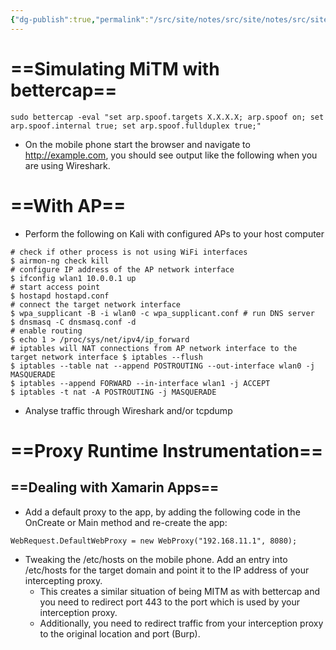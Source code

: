 ```yaml
---
{"dg-publish":true,"permalink":"/src/site/notes/src/site/notes/src/site/notes/src/site/notes/main/cs/owasp-mastg/app-network-communications/"}
---
```







# ==Simulating MiTM with bettercap==

```Shell
sudo bettercap -eval "set arp.spoof.targets X.X.X.X; arp.spoof on; set arp.spoof.internal true; set arp.spoof.fullduplex true;"
```

- On the mobile phone start the browser and navigate to http://example.com, you should see output like the following when you are using Wireshark.

# ==With AP==

- Perform the following on Kali with configured APs to your host computer

```Shell
# check if other process is not using WiFi interfaces
$ airmon-ng check kill
# configure IP address of the AP network interface
$ ifconfig wlan1 10.0.0.1 up
# start access point
$ hostapd hostapd.conf
# connect the target network interface
$ wpa_supplicant -B -i wlan0 -c wpa_supplicant.conf # run DNS server
$ dnsmasq -C dnsmasq.conf -d
# enable routing
$ echo 1 > /proc/sys/net/ipv4/ip_forward
# iptables will NAT connections from AP network interface to the target network interface $ iptables --flush
$ iptables --table nat --append POSTROUTING --out-interface wlan0 -j MASQUERADE
$ iptables --append FORWARD --in-interface wlan1 -j ACCEPT
$ iptables -t nat -A POSTROUTING -j MASQUERADE
```

- Analyse traffic through Wireshark and/or tcpdump

# ==Proxy Runtime Instrumentation==

## ==Dealing with Xamarin Apps==

- Add a default proxy to the app, by adding the following code in the OnCreate or Main method and re-create the app:

```Shell
WebRequest.DefaultWebProxy = new WebProxy("192.168.11.1", 8080);
```

- Tweaking the /etc/hosts on the mobile phone. Add an entry into /etc/hosts for the target domain and point it to the IP address of your intercepting proxy.
    - This creates a similar situation of being MITM as with bettercap and you need to redirect port 443 to the port which is used by your interception proxy.
    - Additionally, you need to redirect traffic from your interception proxy to the original location and port (Burp).